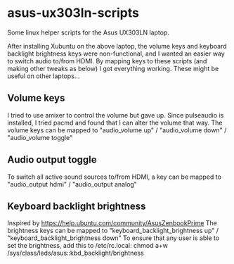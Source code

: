 asus-ux303ln-scripts
====================

Some linux helper scripts for the Asus UX303LN laptop.

After installing Xubuntu on the above laptop, the volume keys and keyboard backlight brightness keys
were non-functional, and I wanted an easier way to switch audio to/from HDMI. By mapping keys to these
scripts (and making other tweaks as below) I got everything working.
These might be useful on other laptops...

Volume keys
-----------
I tried to use amixer to control the volume but gave up. Since pulseaudio is installed, I tried pacmd
and found that I can alter the volume that way.
The volume keys can be mapped to "audio_volume up" / "audio_volume down" / "audio_volume toggle"

Audio output toggle
-------------------
To switch all active sound sources to/from HDMI, a key can be mapped to "audio_output hdmi" / "audio_output analog"

Keyboard backlight brightness
-----------------------------
Inspired by https://help.ubuntu.com/community/AsusZenbookPrime
The brightness keys can be mapped to "keyboard_backlight_brightness up" / "keyboard_backlight_brightness down"
To ensure that any user is able to set the brightness, add this to /etc/rc.local:
chmod a+w /sys/class/leds/asus\:\:kbd_backlight/brightness

